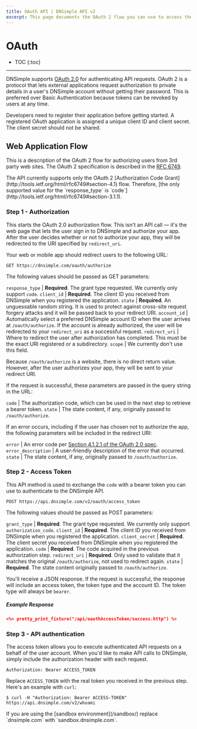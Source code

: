```yaml
---
title: OAuth API | DNSimple API v2
excerpt: This page documents the OAuth 2 flow you can use to access the DNSimple API.
---
```


# OAuth

* TOC
{:toc}

---

DNSimple supports [OAuth 2.0](http://oauth.net/) for authenticating API requests. OAuth 2 is a protocol that lets external applications request authorization to private details in a user's DNSimple account without getting their password. This is preferred over Basic Authentication because tokens can be revoked by users at any time.

Developers need to register their application before getting started. A registered OAuth application is assigned a unique client ID and client secret. The client secret should not be shared.

## Web Application Flow

This is a description of the OAuth 2 flow for authorizing users from 3rd party web sites. The OAuth 2 specification is described in the [RFC 6749](http://tools.ietf.org/html/rfc6749#section-4).

<info>
The API currently supports only the OAuth 2 [Authorization Code Grant](http://tools.ietf.org/html/rfc6749#section-4.1) flow. Therefore, [the only supported value for the `response_type` is `code`](http://tools.ietf.org/html/rfc6749#section-3.1.1).
</info>

### Step 1 - Authorization

This starts the OAuth 2.0 authorization flow. This isn't an API call — it's the web page that lets the user sign in to DNSimple and authorize your app. After the user decides whether or not to authorize your app, they will be redirected to the URI specified by `redirect_uri`.

Your web or mobile app should redirect users to the following URL:

~~~
GET https://dnsimple.com/oauth/authorize
~~~

The following values should be passed as GET parameters:

`response_type` | **Required**. The grant type requested. We currently only support `code`.
`client_id`     | **Required**. The client ID you received from DNSimple when you registered the application.
`state`         | **Required**. An unguessable random string. It is used to protect against cross-site request forgery attacks and it will be passed back to your redirect URI.
`account_id`    | Automatically select a preferred DNSimple account ID when the user arrives at `/oauth/authorize`. If the account is already authorized, the user will be redirected to your `redirect_uri` as a successful request.
`redirect_uri`  | Where to redirect the user after authorization has completed. This must be the exact URI registered or a subdirectory.
`scope`         | We currently don't use this field.

Because `/oauth/authorize` is a website, there is no direct return value. However, after the user authorizes your app, they will be sent to your redirect URI.

If the request is successful, these parameters are passed in the query string in the URL:

`code`          | The authorization code, which can be used in the next step to retrieve a bearer token.
`state`         | The state content, if any, originally passed to `/oauth/authorize`.

If an error occurs, including if the user has chosen not to authorize the app, the following parameters will be included in the redirect URI:

`error`             | An error code per [Section 4.1.2.1 of the OAuth 2.0 spec](http://tools.ietf.org/html/rfc6749#section-4.1.2.1).
`error_description` | A user-friendly description of the error that occurred.
`state`             | The state content, if any, originally passed to `/oauth/authorize`.

### Step 2 - Access Token

This API method is used to exchange the `code` with a bearer token you can use to authenticate to the DNSimple API.

~~~
POST https://api.dnsimple.com/v2/oauth/access_token
~~~

The following values should be passed as POST parameters:

`grant_type`    | **Required**. The grant type requested. We currently only support `authorization_code`.
`client_id`     | **Required**. The client ID you received from DNSimple when you registered the application.
`client_secret` | **Required**. The client secret you received from DNSimple when you registered the application.
`code`          | **Required**. The code acquired in the previous authorization step.
`redirect_uri`  | **Required**. Only used to validate that it matches the original `/oauth/authorize`, not used to redirect again.
`state`         | **Required**. The state content originally passed to `/oauth/authorize`.

You'll receive a JSON response. If the request is successful, the response will include an access token, the token type and the account ID. The token type will always be `bearer`.

##### Example Response

~~~json
<%= pretty_print_fixture("/api/oauthAccessToken/success.http") %>
~~~

### Step 3 - API authentication

The access token allows you to execute authenticated API requests on a behalf of the user account. When you'd like to make API calls to DNSimple, simply include the authorization header with each request.

~~~
Authorization: Bearer ACCESS_TOKEN
~~~

Replace `ACCESS_TOKEN` with the real token you received in the previous step. Here's an example with `curl`:

~~~
$ curl -H "Authorization: Bearer ACCESS-TOKEN" https://api.dnsimple.com/v2/whoami
~~~

<info>
If you are using the [sandbox environment](/sandbox/) replace `dnsimple.com` with `sandbox.dnsimple.com`.
</info>
